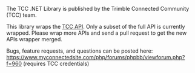 The TCC .NET Library is published by the Trimble Connected Community (TCC) team.

This library wraps the [TCC API](https://www.myconnectedsite.com/apidoc). Only a subset of the full API is currently wrapped. Please wrap more APIs and send a pull request to get the new APIs wrapper merged.


Bugs, feature requests, and questions can be posted here: https://www.myconnectedsite.com/php/forums/phpbb/viewforum.php?f=960 (requires TCC credentials)
